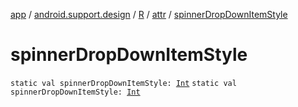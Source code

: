 [app](../../../index.md) / [android.support.design](../../index.md) / [R](../index.md) / [attr](index.md) / [spinnerDropDownItemStyle](.)

# spinnerDropDownItemStyle

`static val spinnerDropDownItemStyle: `[`Int`](https://kotlinlang.org/api/latest/jvm/stdlib/kotlin/-int/index.html)
`static val spinnerDropDownItemStyle: `[`Int`](https://kotlinlang.org/api/latest/jvm/stdlib/kotlin/-int/index.html)